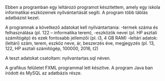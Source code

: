 Ebben a programban egy leltározó programot készítettem, amely egy iskola informatikai eszközeinek nyilvántartását segíti.
A program több táblás adatbázist kezel.

A programnak a következő adatokat kell nyilvántartania:
-termek száma és felhasználása (pl. 122 – informatika terem),
-eszközök nevei (pl. HP asztali számítógép) és ezek fontosabb jellemzői (pl. i3, 4 GB RAM)
-leltári adatok: (leltári) szám, terem, eszköz neve, ár, beszerzés éve, megjegyzés (pl. 13, 122, HP asztali számítógép, 100000, 2016, t2)

A teszt adatokat csatoltam: nyilvantartas.sql néven.

A grafikus felületet FXML programmal lett készítve. A program Java ban íródott és MySQL az adatbázis része.

